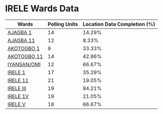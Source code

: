 
# IRELE Wards Data

| Wards | Polling Units | Location Data Completion (%) |
| ---- | ----- | ------- |
| [AJAGBA 1](./wards/17623-ajagba-1) | 14 | 14.29% |
| [AJAGBA 11](./wards/17624-ajagba-11) | 12 | 8.33% |
| [AKOTOGBO 1](./wards/17625-akotogbo-1) | 9 | 33.33% |
| [AKOTOGBO 11](./wards/17626-akotogbo-11) | 14 | 42.86% |
| [IYANSAN/OMI](./wards/17627-iyansan/omi) | 12 | 66.67% |
| [IRELE 1](./wards/17628-irele-1) | 17 | 35.29% |
| [IRELE 11](./wards/17629-irele-11) | 21 | 19.05% |
| [IRELE III](./wards/17630-irele-iii) | 19 | 84.21% |
| [IRELE 1V](./wards/17631-irele-1v) | 19 | 21.05% |
| [IRELE V](./wards/17632-irele-v) | 18 | 66.67% |




